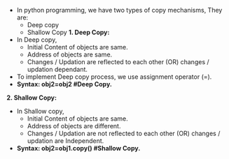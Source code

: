 - In python programming, we have two types of copy mechanisms, They are:
    - Deep copy
    - Shallow Copy
 **1. Deep Copy:**<br>
 - In Deep copy,
    - Initial Content of objects are same.
    - Address of objects are same.
    - Changes / Updation are reflected to each other (OR) changes / updation dependant.
- To implement Deep copy process, we use assignment operator (=).
- **Syntax: obj2=obj2 #Deep Copy.**

**2. Shallow Copy:**<br>
- In Shallow copy,
    - Initial Content of objects are same.
    - Address of objects are different.
    - Changes / Updation are not reflected to each other (OR) changes / updation are Independent.
- **Syntax: obj2=obj1.copy() #Shallow Copy.**
